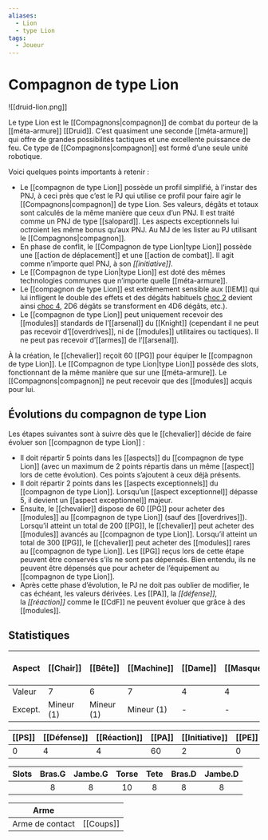 ```yaml
---
aliases:
  - Lion
  - type Lion
tags:
  - Joueur
---
```

# Compagnon de type Lion

![[druid-lion.png]]

Le type Lion est le [[Compagnons|compagnon]] de combat du porteur de la [[méta-armure]] [[Druid]]. C’est quasiment une seconde [[méta-armure]] qui offre de grandes possibilités tactiques et une excellente puissance de feu. Ce type de [[Compagnons|compagnon]]
est formé d’une seule unité robotique.

Voici quelques points importants à retenir :

- Le [[compagnon de type Lion]] possède un profil simplifié, à l’instar des PNJ, à ceci près que c’est le PJ qui utilise ce profil pour faire agir le [[Compagnons|compagnon]] de type Lion. Ses valeurs, dégâts et totaux sont calculés de la même manière que ceux d’un PNJ. Il est traité comme un PNJ de type [[salopard]]. Les aspects exceptionnels lui octroient les même bonus qu’aux PNJ. Au MJ de les lister au PJ utilisant le [[Compagnons|compagnon]].
- En phase de conflit, le [[Compagnon de type Lion|type Lion]] possède une [[action de déplacement]] et une [[action de combat]]. Il agit comme n’importe quel PNJ, à son _[[initiative]]_.
- Le [[Compagnon de type Lion|type Lion]] est doté des mêmes technologies communes que n’importe quelle [[méta-armure]].
- Le [[compagnon de type Lion]] est extrêmement sensible aux [[IEM]] qui lui infligent le double des effets et des dégâts habituels [choc 2](choc) devient ainsi [choc 4](choc), 2D6 dégâts se transforment en 4D6 dégâts, etc.).
- Le [[compagnon de type Lion]] peut uniquement recevoir des [[modules]] standards de l’[[arsenal]] du [[Knight]] (cependant il ne peut pas recevoir d’[[overdrives]], ni de [[modules]] utilitaires ou tactiques). Il ne peut pas recevoir d’[[armes]] de l’[[arsenal]].

À la création, le [[chevalier]] reçoit 60 [[PG]] pour équiper le [[compagnon de type Lion]]. Le [[Compagnon de type Lion|type Lion]] possède des slots, fonctionnant de la même manière que sur une [[méta-armure]]. Le [[Compagnons|compagnon]] ne peut recevoir que des [[modules]] acquis pour lui.

## Évolutions du compagnon de type Lion

Les étapes suivantes sont à suivre dès que le [[chevalier]] décide de faire évoluer son [[compagnon de type Lion]] :

- Il doit répartir 5 points dans les [[aspects]] du [[compagnon de type Lion]] (avec un maximum de 2 points répartis dans un même [[aspect]] lors de cette évolution). Ces points s’ajoutent à ceux déjà présents.
- Il doit répartir 2 points dans les [[aspects exceptionnels]] du [[compagnon de type Lion]]. Lorsqu’un [[aspect exceptionnel]] dépasse 5, il devient un [[aspect exceptionnel]] majeur.
- Ensuite, le [[chevalier]] dispose de 60 [[PG]] pour acheter des [[modules]] au [[compagnon de type Lion]] (sauf des [[overdrives]]). Lorsqu’il atteint un total de 200 [[PG]], le [[chevalier]] peut acheter des [[modules]] avancés au [[compagnon de type Lion]]. Lorsqu’il atteint un total de 300 [[PG]], le [[chevalier]] peut acheter des [[modules]] rares au [[compagnon de type Lion]]. Les [[PG]] reçus lors de cette étape peuvent être conservés s’ils ne sont pas dépensés. Bien entendu, ils ne peuvent être dépensés que pour acheter de l’équipement au [[compagnon de type Lion]].
- Après cette phase d’évolution, le PJ ne doit pas oublier de modifier, le cas échéant, les valeurs dérivées. Les [[PA]], la _[[défense]]_, la _[[réaction]]_ comme le [[CdF]] ne peuvent évoluer que grâce à des [[modules]].

## Statistiques

| Aspect  | [[Chair]]  | [[Bête]]   | [[Machine]] | [[Dame]] | [[Masque]] | [[Champ de Force]] |
| ------- | ---------- | ---------- | ----------- | -------- | ---------- | ------------------ |
| Valeur  | 7          | 6          | 7           | 4        | 4          | 10                 |
| Except. | Mineur (1) | Mineur (1) | Mineur (1)  | -        | -          |                    |

| [[PS]] | [[Défense]] | [[Réaction]] | [[PA]] | [[Initiative]] | [[PE]] |
| ------ | ----------- | ------------ | ------ | -------------- | ------ |
| 0      | 4           | 4            | 60     | 2              | 0      |

| Slots | Bras.G | Jambe.G | Torse | Tete | Bras.D | Jambe.D |
| ----- | :----: | :-----: | :---: | :--: | :----: | :-----: |
|       |   8    |    8    |  10   |  8   |   8    |    8    |

| Arme            |           |
| --------------- | --------- |
| Arme de contact | [[Coups]] |
